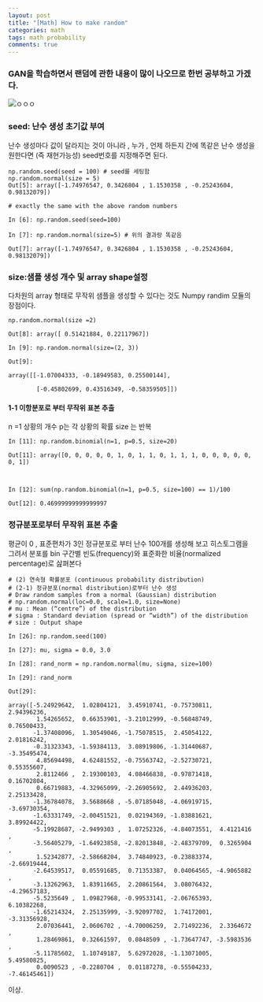 ```yaml
---
layout: post
title: "[Math] How to make random"
categories: math
tags: math probability
comments: true
---
```



### GAN을 학습하면서 랜덤에 관한 내용이 많이 나오므로 한번 공부하고 가겠다.

![ㅇㅇㅇ](https://t1.daumcdn.net/cfile/tistory/230AF740588EA78319)

### seed: 난수 생성 초기값 부여

난수 생성마다 값이 달라지는 것이 아니라 , 누가 , 언제 하든지 간에 똑같은 난수 생성을 원한다면 (즉 재현가능성) seed번호를 지정해주면 된다.

```
np.random.seed(seed = 100) # seed를 세팅함
np.random.normal(size = 5)
Out[5]: array([-1.74976547, 0.3426804 , 1.1530358 , -0.25243604, 0.98132079])

# exactly the same with the above random numbers

In [6]: np.random.seed(seed=100)

In [7]: np.random.normal(size=5) # 위의 결과랑 똑같음 

Out[7]: array([-1.74976547, 0.3426804 , 1.1530358 , -0.25243604, 0.98132079])

```

### size:샘플 생성 개수 및 array shape설정

다차원의 array 형태로 무작위 샘플을 생성할 수 있다는 것도 Numpy randim 모듈의 장점이다.

```
np.random.normal(size =2)

Out[8]: array([ 0.51421884, 0.22117967])

In [9]: np.random.normal(size=(2, 3))

Out[9]:

array([[-1.07004333, -0.18949583, 0.25500144],

        [-0.45802699, 0.43516349, -0.58359505]])
 ````

#### 1-1 이항분포로 부터 무작위 표본 추출

n =1 상황의 개수 p는 각 상황의 확률 size 는 반복 
```
In [11]: np.random.binomial(n=1, p=0.5, size=20)

Out[11]: array([0, 0, 0, 0, 0, 1, 0, 1, 1, 0, 1, 1, 1, 0, 0, 0, 0, 0, 0, 1])



In [12]: sum(np.random.binomial(n=1, p=0.5, size=100) == 1)/100

Out[12]: 0.46999999999999997
```

### 정규분포로부터 무작위 표본 추출

평균이 0 , 표준편차가 3인 정규분포로 부터 난수 100개를 생성해 보고 히스토그램을 그려서 분포를 bin 구간별 빈도(frequency)와 표준화한 비율(normalized percentage)로 삺펴본다 
```
# (2) 연속형 확률분포 (continuous probability distribution)
# (2-1) 정규분포(normal distribution)로부터 난수 생성
# Draw random samples from a normal (Gaussian) distribution
# np.random.normal(loc=0.0, scale=1.0, size=None)
# mu : Mean (“centre”) of the distribution
# sigma : Standard deviation (spread or “width”) of the distribution
# size : Output shape

In [26]: np.random.seed(100)

In [27]: mu, sigma = 0.0, 3.0

In [28]: rand_norm = np.random.normal(mu, sigma, size=100)

In [29]: rand_norm

Out[29]:

array([-5.24929642,  1.02804121,  3.45910741, -0.75730811,  2.94396236,
        1.54265652,  0.66353901, -3.21012999, -0.56848749,  0.76500433,
       -1.37408096,  1.30549046, -1.75078515,  2.45054122,  2.01816242,
       -0.31323343, -1.59384113,  3.08919806, -1.31440687, -3.35495474,
        4.85694498,  4.62481552, -0.75563742, -2.52730721,  0.55355607,
        2.8112466 ,  2.19300103,  4.08466838, -0.97871418,  0.16702804,
        0.66719883, -4.32965099, -2.26905692,  2.44936203,  2.25133428,
       -1.36784078,  3.5688668 , -5.07185048, -4.06919715, -3.69730354,
       -1.63331749, -2.00451521,  0.02194369, -1.83881621,  3.89924422,
       -5.19928687, -2.9499303 ,  1.07252326, -4.84073551,  4.4121416 ,
       -3.56405279, -1.64923858, -2.82013848, -2.48379709,  0.3265904 ,
        1.52342877, -2.58668204,  3.74840923, -0.23883374, -2.66919444,
       -2.64539517,  0.05591685,  0.71353387,  0.04064565, -4.9065882 ,
       -3.13262963,  1.83911665,  2.20861564,  3.08076432, -4.29657183,
       -5.5235649 ,  1.09827968, -0.99533141, -2.06765393,  6.10382268,
       -1.65214324,  2.25135999, -3.92097702,  1.74172001, -3.31356928,
        2.07036441,  2.0606702 , -4.70006259,  2.71492236,  2.3364672 ,
        1.28469861,  0.32661597,  0.0848509 , -1.73647747, -3.5983536 ,
       -5.11785602,  1.10749187,  5.62972028, -1.13071005,  5.49580825,
        0.0090523 , -0.2280704 ,  0.01187278, -0.55504233, -7.46145461])

```

이상.

